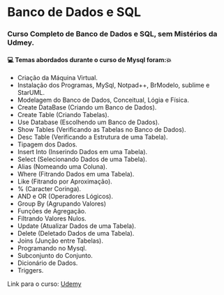 # Banco de Dados e SQL
### Curso Completo de Banco de Dados e SQL, sem Mistérios da Udmey.
#### :computer: Temas abordados durante o curso de Mysql foram::boom:
- Criação da Máquina Virtual.
- Instalação dos Programas, MySql, Notpad++, BrModelo, sublime e StarUML.
- Modelagem do Banco de Dados, Conceitual, Lógia e Física.
- Create DataBase (Criando um Banco de Dados).
- Create Table (Criando Tabelas).
- Use Database (Escolhendo um Banco de Dados).
- Show Tables (Verificando as Tabelas no Banco de Dados).
- Desc Table (Verificando a Estrutura de uma Tabela).
- Tipagem dos Dados.
- Insert Into (Inserindo Dados em uma Tabela).
- Select (Selecionando Dados de uma Tabela).
- Alias (Nomeando uma Coluna).
- Where (Fitrando Dados em uma Tabela).
- Like (Fitrando por Aproximação).
- % (Caracter Coringa).
- AND e OR (Operadores Lógicos).
- Group By (Agrupando Valores)
- Funções de Agregação.
- Filtrando Valores Nulos.
- Update (Atualizar Dados de uma Tabela).
- Delete (Deletado Dados de uma Tabela).
- Joins (Junção entre Tabelas).
- Programando no Mysql.
- Subconjunto do Conjunto.
- Dicionário de Dados.
- Triggers.

Link para o curso: 
[Udemy](https://www.udemy.com/course/bancos-de-dados-relacionais-basico-avancado/)
